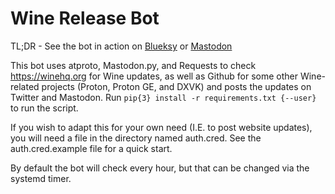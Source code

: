 # Wine Release Bot

TL;DR - See the bot in action on [Blueksy](https://bsky.app/profile/winereleasebot.bsky.social) or <a rel="me" href="https://mastodon.world/@WineReleaseBot">Mastodon</a>

This bot uses atproto, Mastodon.py, and Requests to check https://winehq.org for Wine updates, as well as Github for some other Wine-related projects (Proton, Proton GE, and DXVK) and posts the updates on Twitter and Mastodon. Run `pip{3} install -r requirements.txt {--user}` to run the script.

If you wish to adapt this for your own need (I.E. to post website updates), you will need a file in the directory named auth.cred. See the auth.cred.example file for a quick start.

By default the bot will check every hour, but that can be changed via the systemd timer.
